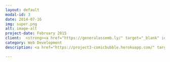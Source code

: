 ```yaml
---
layout: default
modal-id: 3
date: 2014-07-16
img: super.png
alt: image-alt
project-date: February 2015
client:  <strong><a href="https://generalassemb.ly/" target="_blank" id="special" >General Assembly</a></strong> 
category: Web Development
description: <a href="https://project3-comicbubble.herokuapp.com/" target="_blank" data-tooltip="Click on image to go to website"><img src="http://imageshack.com/a/img673/1182/yGyt9l.png"id="center"></a><br><br><strong>COMIC BUBBLE</strong><br>For the third project of our course I chose to build a comic app. The initial scope was to plug into the COMIC VINE database api and then use D3 (Data-Driven Documents) to simulate the comics in the database as a 'bubble cloud'. Designs, layouts, illustrations and logos were created by me in Photoshop. The web page was made with Ruby on Rails, D3, Html, CSS, JQuery and CoffeeScript. Project 3 website is responsive.

---
```

